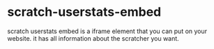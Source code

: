 # scratch-userstats-embed

scratch userstats embed is a iframe element that you can put on your website. it has all information about the scratcher you want.
